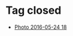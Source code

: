 <!--
title: Tag closed
date: 2020-06-28T14:38:48.162Z
tags:
-->
# Tag closed

 * [Photo 2016-05-24 18](144866489077.md)